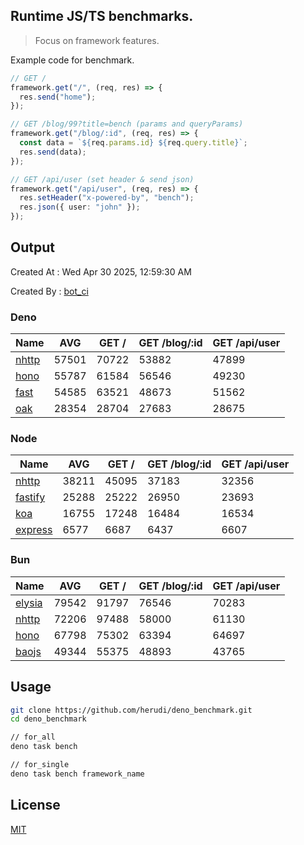 ## Runtime JS/TS benchmarks.

> Focus on framework features.

Example code for benchmark.
```ts
// GET /
framework.get("/", (req, res) => {
  res.send("home");
});

// GET /blog/99?title=bench (params and queryParams)
framework.get("/blog/:id", (req, res) => {
  const data = `${req.params.id} ${req.query.title}`;
  res.send(data);
});

// GET /api/user (set header & send json)
framework.get("/api/user", (req, res) => {
  res.setHeader("x-powered-by", "bench");
  res.json({ user: "john" });
});
```

## Output
Created At : Wed Apr 30 2025, 12:59:30 AM

Created By : [bot_ci](https://github.com/herudi/deno_benchmarks/commits?author=github-actions%5Bbot%5D)


### Deno
|Name|AVG|GET /|GET /blog/:id|GET /api/user|
|----|----|----|----|----|
|[nhttp](https://github.com/nhttp/nhttp)|57501|70722|53882|47899|
|[hono](https://github.com/honojs/hono)|55787|61584|56546|49230|
|[fast](https://github.com/danteissaias/fast)|54585|63521|48673|51562|
|[oak](https://github.com/oakserver/oak)|28354|28704|27683|28675|
  


### Node
|Name|AVG|GET /|GET /blog/:id|GET /api/user|
|----|----|----|----|----|
|[nhttp](https://github.com/nhttp/nhttp)|38211|45095|37183|32356|
|[fastify](https://github.com/fastify/fastify)|25288|25222|26950|23693|
|[koa](https://github.com/koajs/koa)|16755|17248|16484|16534|
|[express](https://github.com/expressjs/express)|6577|6687|6437|6607|
  


### Bun
|Name|AVG|GET /|GET /blog/:id|GET /api/user|
|----|----|----|----|----|
|[elysia](https://github.com/elysiajs/elysia)|79542|91797|76546|70283|
|[nhttp](https://github.com/nhttp/nhttp)|72206|97488|58000|61130|
|[hono](https://github.com/honojs/hono)|67798|75302|63394|64697|
|[baojs](https://github.com/mattreid1/baojs)|49344|55375|48893|43765|
  



## Usage

```bash
git clone https://github.com/herudi/deno_benchmark.git
cd deno_benchmark

// for_all
deno task bench

// for_single
deno task bench framework_name
```

## License

[MIT](LICENSE)


